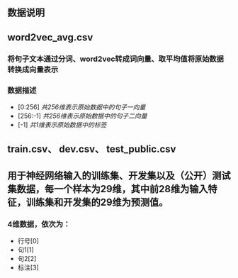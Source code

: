 ## 数据说明

## word2vec_avg.csv
### 将句子文本通过分词、word2vec转成词向量、取平均值将原始数据转换成向量表示
### 数据描述
- [0:256] *共256维表示原始数据中的句子一向量*
- [256:-1] *共256维表示原始数据中的句子二向量*
- [-1] *共1维表示原始数据中的标签*


## train.csv、 dev.csv、 test_public.csv
## 用于神经网络输入的训练集、开发集以及（公开）测试集数据，每一个样本为29维，其中前28维为输入特征，训练集和开发集的29维为预测值。

### 4维数据，依次为：
- 行号[0]
- 句1[1]
- 句2[2]
- 标注[3]

